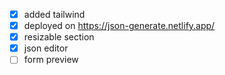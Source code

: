 - [x] added tailwind
- [x] deployed on https://json-generate.netlify.app/
- [x] resizable section
- [x] json editor
- [ ] form preview